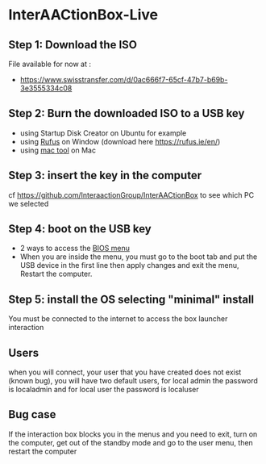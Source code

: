 # InterAACtionBox-Live

## Step 1: Download the ISO

File available for now at :
- https://www.swisstransfer.com/d/0ac666f7-65cf-47b7-b69b-3e3555334c08

## Step 2: Burn the downloaded ISO to a USB key
- using Startup Disk Creator on Ubuntu for example
- using [Rufus](https://rufus.ie/en/) on Window (download here https://rufus.ie/en/)
- using [mac tool](https://ipom.fr/2019/07/03/creer-windows-10-bootable-graver-un-fichier-iso-sur-usb-dvd-cd-sur-mac-os-x/) on Mac

## Step 3: insert the key in the computer
cf https://github.com/InteraactionGroup/InterAACtionBox to see which PC we selected

## Step 4: boot on the USB key
- 2 ways to access the [BIOS menu](https://www.dell.com/support/kbdoc/fr-fr/000126121/acc%c3%a8s-%c3%a0-la-configuration-syst%c3%a8me-uefi-bios-sous-windows-sur-votre-syst%c3%a8me-dell#:~:text=Appuyez%20sur%20la%20touche%20F2%3E%20sur%20l'%C3%A9cran%20du%20logo,pendant%20le%20d%C3%A9marrage%20du%20syst%C3%A8me)
- When you are inside the menu, you must go to the boot tab and put the USB device in the first line then apply changes and exit the menu, Restart the computer.

## Step 5: install the OS selecting "minimal" install
You must be connected to the internet to access the box launcher interaction

## Users
when you will connect, your user that you have created does not exist (known bug), you will have two default users, for local admin the password is localadmin and for local user the password is localuser

## Bug case
If the interaction box blocks you in the menus and you need to exit, turn on the computer, get out of the standby mode and go to the user menu, then restart the computer
